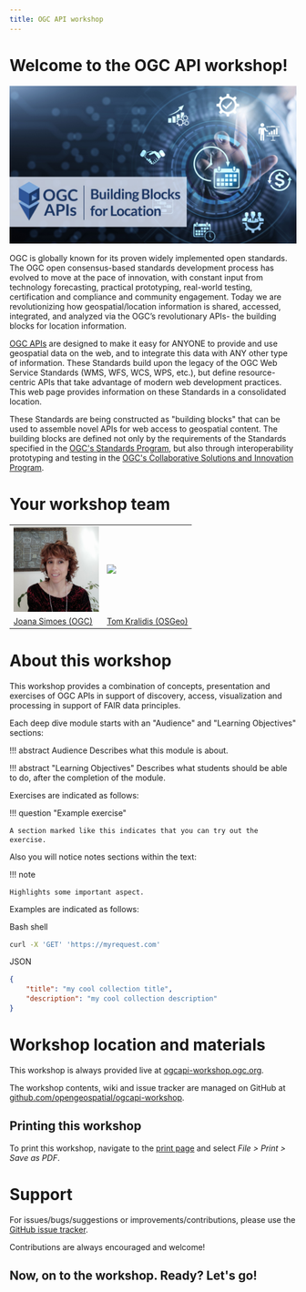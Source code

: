 ```yaml
---
title: OGC API workshop
---
```


# Welcome to the OGC API workshop!

![OGC APIs logo](assets/images/OGC_APIs_banner.jpg)

OGC is globally known for its proven widely implemented open standards. The OGC open consensus-based standards development process has evolved to move at the pace of innovation, with constant input from technology forecasting, practical prototyping, real-world testing, certification and compliance and community engagement. Today we are revolutionizing how geospatial/location information is shared, accessed, integrated, and analyzed via the OGC’s revolutionary APIs- the building blocks for location information.

[OGC APIs](https://ogcapi.ogc.org) are designed to make it easy for ANYONE to provide and use geospatial data on the web, and to integrate this data with ANY other type of information. These Standards build upon the legacy of the OGC Web Service Standards (WMS, WFS, WCS, WPS, etc.), but define resource-centric APIs that take advantage of modern web development practices. This web page provides information on these Standards in a consolidated location.

These Standards are being constructed as "building blocks" that can be used to assemble novel APIs for web access to geospatial content. The building blocks are defined not only by the requirements of the Standards specified in the [OGC's Standards Program](https://www.ogc.org/standards), but also through interoperability prototyping and testing in the [OGC's Collaborative Solutions and Innovation Program](https://www.opengeospatial.org/ogc/programs/ip).


# Your workshop team

<table>
    <tr>
        <td><a href="https://noc.social/@doublebyte"><img width="150" src="assets/images/joana-profile.jpeg"/></a></td>
        <td><a href="https://twitter.com/tomkralidis"><img width="150" src="https://avatars.githubusercontent.com/u/910430?v=4"/></a></td>
    </tr>
    <tr>
        <td><a href="https://github.com/doublebyte1">Joana Simoes (OGC)</a></td>
        <td><a href="https://github.com/tomkralidis">Tom Kralidis (OSGeo)</a></td>
    </tr>
</table>

# About this workshop

This workshop provides a combination of concepts, presentation and exercises of OGC APIs in support of discovery, access, visualization and processing in support of FAIR data principles.

Each deep dive module starts with an "Audience" and "Learning Objectives" sections:

!!! abstract Audience
    Describes what this module is about.

!!! abstract "Learning Objectives"
    Describes what students should be able to do, after the completion of the module.

Exercises are indicated as follows:

!!! question "Example exercise"

    A section marked like this indicates that you can try out the exercise.

Also you will notice notes sections within the text:

!!! note

    Highlights some important aspect.

Examples are indicated as follows:

Bash shell
``` bash
curl -X 'GET' 'https://myrequest.com'
```

JSON
``` json
{
    "title": "my cool collection title",
    "description": "my cool collection description"
}
```

# Workshop location and materials

This workshop is always provided live at [ogcapi-workshop.ogc.org](https://ogcapi-workshop.ogc.org).

The workshop contents, wiki and issue tracker are managed on GitHub at [github.com/opengeospatial/ogcapi-workshop](https://github.com/opengeospatial/ogcapi-workshop).

## Printing this workshop

To print this workshop, navigate to the [print page](https://ogcapi-workshop.ogc.org/print_page/) and select *File > Print > Save as PDF*.

# Support

For issues/bugs/suggestions or improvements/contributions, please use the [GitHub issue tracker](https://github.com/opengeospatial/ogcapi-workshop/issues).

Contributions are always encouraged and welcome!


## Now, on to the workshop.  Ready?  Let's go!
